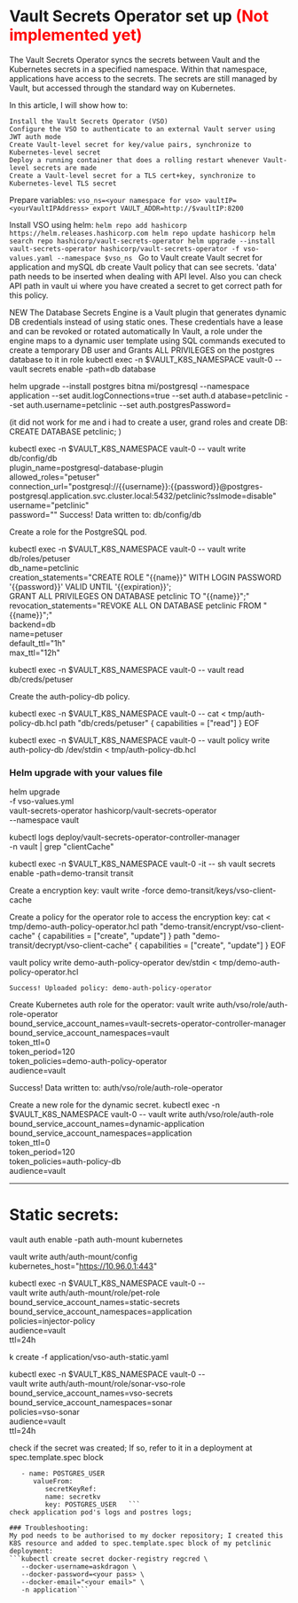 #  Vault Secrets Operator set up <span style="color: red;">(Not implemented yet)</span>

The Vault Secrets Operator syncs the secrets between Vault and the Kubernetes secrets in a specified namespace. Within that namespace, applications have access to the secrets. The secrets are still managed by Vault, but accessed through the standard way on Kubernetes. 

In this article, I will show how to:

    Install the Vault Secrets Operator (VSO)
    Configure the VSO to authenticate to an external Vault server using JWT auth mode
    Create Vault-level secret for key/value pairs, synchronize to Kubernetes-level secret
    Deploy a running container that does a rolling restart whenever Vault-level secrets are made
    Create a Vault-level secret for a TLS cert+key, synchronize to Kubernetes-level TLS secret

Prepare variables:
    ```vso_ns=<your namespace for vso>
    vaultIP=<yourVaultIPAddress>
    export VAULT_ADDR=http://$vaultIP:8200```

Install VSO using helm:
    ```
    helm repo add hashicorp https://helm.releases.hashicorp.com
    helm repo update hashicorp
    helm search repo hashicorp/vault-secrets-operator
    helm upgrade --install vault-secrets-operator hashicorp/vault-secrets-operator -f vso-values.yaml --namespace $vso_ns 
    ```
Go to Vault
create Vault secret for application and mySQL db
create Vault policy that can see secrets. 'data' path needs to be inserted when dealing with API level. Also you can check API path in vault ui where you have created a secret to get correct path for this policy. 


NEW 
The Database Secrets Engine is a Vault plugin that generates dynamic DB credentials instead of using static ones. These credentials have a lease and can be revoked or rotated automatically
In Vault, a role under the engine maps to a dynamic user template using SQL commands executed to create a temporary DB user and Grants ALL PRIVILEGES on the postgres database to it in role
kubectl exec -n $VAULT_K8S_NAMESPACE vault-0 -- vault secrets enable -path=db database

helm upgrade --install postgres bitna
mi/postgresql --namespace application --set audit.logConnections=true  --set auth.d
atabase=petclinic --set auth.username=petclinic --set auth.postgresPassword=<your password>

(it did not work for me and i had to create a user, grand roles and create DB:
CREATE DATABASE petclinic;
)


kubectl exec -n $VAULT_K8S_NAMESPACE vault-0 -- vault write db/config/db \
   plugin_name=postgresql-database-plugin \
   allowed_roles="petuser" \
   connection_url="postgresql://{{username}}:{{password}}@postgres-postgresql.application.svc.cluster.local:5432/petclinic?sslmode=disable" \
   username="petclinic" \
   password="<your password>" 
Success! Data written to: db/config/db

Create a role for the PostgreSQL pod.

kubectl exec -n $VAULT_K8S_NAMESPACE vault-0 -- vault write db/roles/petuser \
   db_name=petclinic \
   creation_statements="CREATE ROLE \"{{name}}\" WITH LOGIN PASSWORD '{{password}}' VALID UNTIL '{{expiration}}'; \
      GRANT ALL PRIVILEGES ON DATABASE petclinic TO \"{{name}}\";" \
   revocation_statements="REVOKE ALL ON DATABASE petclinic FROM  \"{{name}}\";" \
   backend=db \
   name=petuser \
   default_ttl="1h" \
   max_ttl="12h"

kubectl exec -n $VAULT_K8S_NAMESPACE vault-0 -- vault read db/creds/petuser

Create the auth-policy-db policy.

kubectl exec -n $VAULT_K8S_NAMESPACE vault-0 -- cat <<EOF > tmp/auth-policy-db.hcl
path "db/creds/petuser" {
   capabilities = ["read"]
}
EOF

kubectl exec -n $VAULT_K8S_NAMESPACE vault-0 -- vault policy write auth-policy-db /dev/stdin < tmp/auth-policy-db.hcl

### Helm upgrade with your values file
helm upgrade \
  -f vso-values.yml \
  vault-secrets-operator hashicorp/vault-secrets-operator \
  --namespace vault

kubectl logs deploy/vault-secrets-operator-controller-manager \
  -n vault | grep "clientCache"

kubectl exec -n $VAULT_K8S_NAMESPACE vault-0 -it -- sh
vault secrets enable -path=demo-transit transit

Create a encryption key:
vault write -force demo-transit/keys/vso-client-cache

Create a policy for the operator role to access the encryption key:
cat <<EOF > tmp/demo-auth-policy-operator.hcl
path "demo-transit/encrypt/vso-client-cache" {
   capabilities = ["create", "update"]
}
path "demo-transit/decrypt/vso-client-cache" {
   capabilities = ["create", "update"]
}
EOF

vault policy write demo-auth-policy-operator dev/stdin < tmp/demo-auth-policy-operator.hcl

    Success! Uploaded policy: demo-auth-policy-operator

Create Kubernetes auth role for the operator: 
vault write auth/vso/role/auth-role-operator \
   bound_service_account_names=vault-secrets-operator-controller-manager \
   bound_service_account_namespaces=vault\
   token_ttl=0 \
   token_period=120 \
   token_policies=demo-auth-policy-operator \
   audience=vault

   Success! Data written to: auth/vso/role/auth-role-operator

Create a new role for the dynamic secret.
kubectl exec -n $VAULT_K8S_NAMESPACE vault-0 -- vault write auth/vso/role/auth-role \
   bound_service_account_names=dynamic-application \
   bound_service_account_namespaces=application \
   token_ttl=0 \
   token_period=120 \
   token_policies=auth-policy-db \
   audience=vault

------------------
# Static secrets:
vault auth enable -path auth-mount kubernetes

vault write auth/auth-mount/config \
   kubernetes_host="https://10.96.0.1:443"

kubectl exec -n $VAULT_K8S_NAMESPACE vault-0 -- \
   vault write auth/auth-mount/role/pet-role \
   bound_service_account_names=static-secrets \
   bound_service_account_namespaces=application \
   policies=injector-policy \
   audience=vault \
   ttl=24h

k create -f application/vso-auth-static.yaml

kubectl exec -n $VAULT_K8S_NAMESPACE vault-0 -- \
   vault write auth/auth-mount/role/sonar-vso-role \
   bound_service_account_names=vso-secrets \
   bound_service_account_namespaces=sonar \
   policies=vso-sonar \
   audience=vault \
   ttl=24h

check if the secret was created; If so, refer to it in a deployment at spec.template.spec block
   ```env:
      - name: POSTGRES_USER
         valueFrom:
            secretKeyRef:
            name: secretkv
            key: POSTGRES_USER   ```
check application pod's logs and postres logs;

### Troubleshooting: 
My pod needs to be authorised to my docker repository; I created this K8S resource and added to spec.template.spec block of my petclinic deployment: 
   ```kubectl create secret docker-registry regcred \
      --docker-username=askdragon \
      --docker-password=<your pass> \
      --docker-email="<your email>" \
      -n application```

